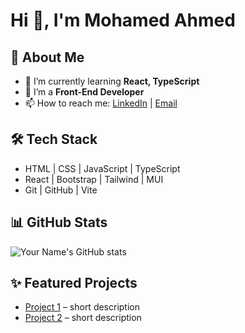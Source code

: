 # Hi 👋, I'm Mohamed Ahmed

## 🚀 About Me
- 🌱 I’m currently learning **React, TypeScript**
- 💼 I’m a **Front-End Developer**
- 📫 How to reach me: [LinkedIn](your-link) | [Email](mailto:your@email.com)

## 🛠️ Tech Stack
- HTML | CSS | JavaScript | TypeScript
- React | Bootstrap | Tailwind | MUI
- Git | GitHub | Vite

## 📊 GitHub Stats
![Your Name's GitHub stats](https://github-readme-stats.vercel.app/api?username=your-username&show_icons=true)

## ✨ Featured Projects
- [Project 1](link) – short description  
- [Project 2](link) – short description
